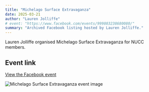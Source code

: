 ```yaml
---
title: "Michelago Surface Extravaganza"
date: 2025-03-21
author: "Lauren Jolliffe"
# event: "https://www.facebook.com/events/999803238680080/"
summary: "Archived Facebook listing hosted by Lauren Jolliffe."
---
```

Lauren Jolliffe organised Michelago Surface Extravaganza for NUCC members.

## Event link

[View the Facebook event](https://www.facebook.com/events/999803238680080/)

![Michelago Surface Extravaganza event image](/trip/event-images/20250321_michelago_surface_extravaganza.jpg)
